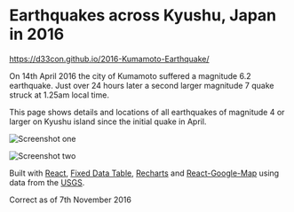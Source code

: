# Earthquakes across Kyushu, Japan in 2016

https://d33con.github.io/2016-Kumamoto-Earthquake/

On 14th April 2016 the city of Kumamoto suffered a magnitude 6.2 earthquake. Just over 24 hours later a second larger magnitude 7 quake struck at 1.25am local time.

This page shows details and locations of all earthquakes of magnitude 4 or larger on Kyushu island since the initial quake in April.

![Screenshot one](http://res.cloudinary.com/dyqqt0ksz/image/upload/v1503889724/earthquake_fcdgyo.png)

![Screenshot two](http://res.cloudinary.com/dyqqt0ksz/image/upload/v1503889947/earthquake2_kmewv8.png)

Built with [React](https://github.com/facebook/react), [Fixed Data Table](https://github.com/facebook/fixed-data-table), [Recharts](https://github.com/recharts/recharts) and [React-Google-Map](https://github.com/istarkov/google-map-react) using data from the [USGS](http://www.usgs.gov/).

Correct as of 7th November 2016
